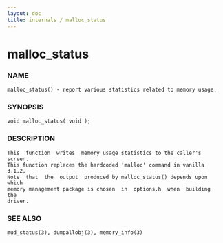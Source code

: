 ```yaml
---
layout: doc
title: internals / malloc_status
---
```

# malloc_status

### NAME

    malloc_status() - report various statistics related to memory usage.

### SYNOPSIS

    void malloc_status( void );

### DESCRIPTION

    This  function  writes  memory usage statistics to the caller's screen.
    This function replaces the hardcoded 'malloc' command in vanilla 3.1.2.
    Note  that  the  output  produced by malloc_status() depends upon which
    memory management package is chosen  in  options.h  when  building  the
    driver.

### SEE ALSO

    mud_status(3), dumpallobj(3), memory_info(3)

